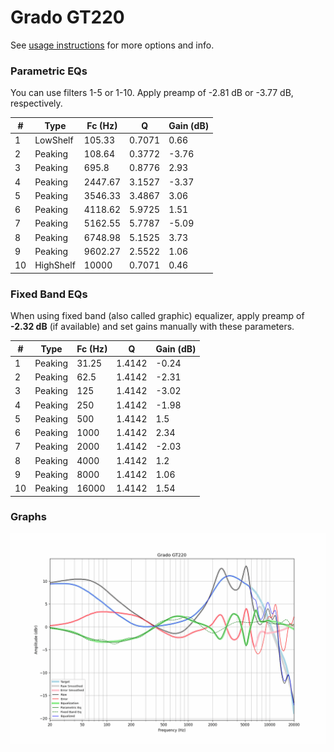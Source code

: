 # Grado GT220
See [usage instructions](https://github.com/jaakkopasanen/AutoEq#usage) for more options and info.

### Parametric EQs
You can use filters 1-5 or 1-10. Apply preamp of -2.81 dB or -3.77 dB, respectively.

|   # | Type      |   Fc (Hz) |      Q |   Gain (dB) |
|-----|-----------|-----------|--------|-------------|
|   1 | LowShelf  |    105.33 | 0.7071 |        0.66 |
|   2 | Peaking   |    108.64 | 0.3772 |       -3.76 |
|   3 | Peaking   |    695.8  | 0.8776 |        2.93 |
|   4 | Peaking   |   2447.67 | 3.1527 |       -3.37 |
|   5 | Peaking   |   3546.33 | 3.4867 |        3.06 |
|   6 | Peaking   |   4118.62 | 5.9725 |        1.51 |
|   7 | Peaking   |   5162.55 | 5.7787 |       -5.09 |
|   8 | Peaking   |   6748.98 | 5.1525 |        3.73 |
|   9 | Peaking   |   9602.27 | 2.5522 |        1.06 |
|  10 | HighShelf |  10000    | 0.7071 |        0.46 |

### Fixed Band EQs
When using fixed band (also called graphic) equalizer, apply preamp of **-2.32 dB** (if available) and set gains manually with these parameters.

|   # | Type    |   Fc (Hz) |      Q |   Gain (dB) |
|-----|---------|-----------|--------|-------------|
|   1 | Peaking |     31.25 | 1.4142 |       -0.24 |
|   2 | Peaking |     62.5  | 1.4142 |       -2.31 |
|   3 | Peaking |    125    | 1.4142 |       -3.02 |
|   4 | Peaking |    250    | 1.4142 |       -1.98 |
|   5 | Peaking |    500    | 1.4142 |        1.5  |
|   6 | Peaking |   1000    | 1.4142 |        2.34 |
|   7 | Peaking |   2000    | 1.4142 |       -2.03 |
|   8 | Peaking |   4000    | 1.4142 |        1.2  |
|   9 | Peaking |   8000    | 1.4142 |        1.06 |
|  10 | Peaking |  16000    | 1.4142 |        1.54 |

### Graphs
![](./Grado%20GT220.png)
